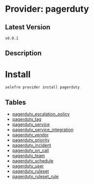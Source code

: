 # Provider: pagerduty

## Latest Version 

```
v0.0.1
```
## Description 


# Install 

```
selefre provider install pagerduty
```


## Tables 

- [pagerduty_escalation_policy](pagerduty_escalation_policy.md)
- [pagerduty_tag](pagerduty_tag.md)
- [pagerduty_service](pagerduty_service.md)
- [pagerduty_service_integration](pagerduty_service_integration.md)
- [pagerduty_vendor](pagerduty_vendor.md)
- [pagerduty_priority](pagerduty_priority.md)
- [pagerduty_incident](pagerduty_incident.md)
- [pagerduty_on_call](pagerduty_on_call.md)
- [pagerduty_team](pagerduty_team.md)
- [pagerduty_schedule](pagerduty_schedule.md)
- [pagerduty_user](pagerduty_user.md)
- [pagerduty_ruleset](pagerduty_ruleset.md)
- [pagerduty_ruleset_rule](pagerduty_ruleset_rule.md)


